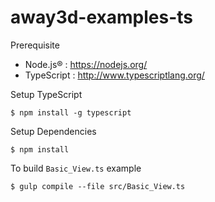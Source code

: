 away3d-examples-ts
==================
Prerequisite
* Node.js® : https://nodejs.org/
* TypeScript : http://www.typescriptlang.org/

Setup TypeScript
```shell
$ npm install -g typescript
```

Setup Dependencies
```shell
$ npm install
```

To build ```Basic_View.ts``` example
```shell
$ gulp compile --file src/Basic_View.ts
```

